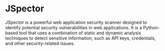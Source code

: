 # JSpector
JSpector is a powerful web application security scanner designed to identify potential security vulnerabilities in web applications. It is a Python-based tool that uses a combination of static and dynamic analysis techniques to detect sensitive information, such as API keys, credentials, and other security-related issues.
